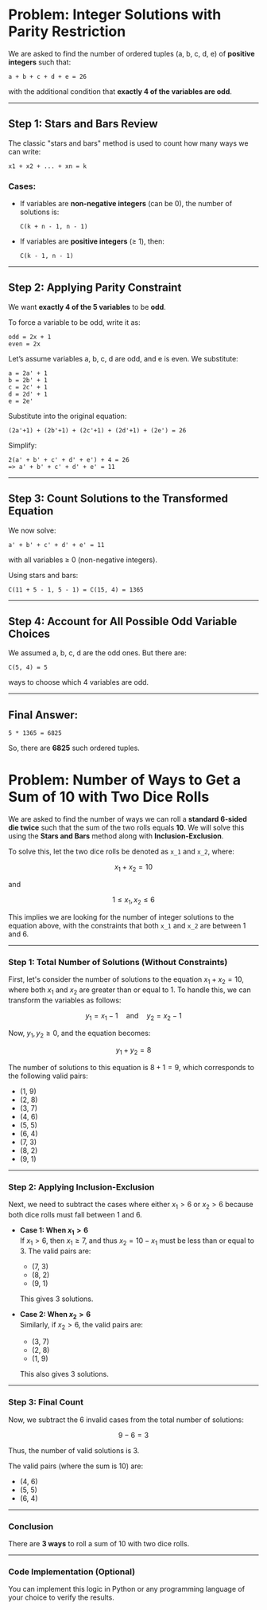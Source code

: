 # Problem: Integer Solutions with Parity Restriction

We are asked to find the number of ordered tuples (a, b, c, d, e) of **positive integers** such that:

    a + b + c + d + e = 26

with the additional condition that **exactly 4 of the variables are odd**.

---

## Step 1: Stars and Bars Review

The classic "stars and bars" method is used to count how many ways we can write:

    x1 + x2 + ... + xn = k

### Cases:
- If variables are **non-negative integers** (can be 0), the number of solutions is:

      C(k + n - 1, n - 1)

- If variables are **positive integers** (≥ 1), then:

      C(k - 1, n - 1)

---

## Step 2: Applying Parity Constraint

We want **exactly 4 of the 5 variables** to be **odd**.

To force a variable to be odd, write it as:

    odd = 2x + 1
    even = 2x

Let’s assume variables a, b, c, d are odd, and e is even. We substitute:

    a = 2a' + 1
    b = 2b' + 1
    c = 2c' + 1
    d = 2d' + 1
    e = 2e'

Substitute into the original equation:

    (2a'+1) + (2b'+1) + (2c'+1) + (2d'+1) + (2e') = 26

Simplify:

    2(a' + b' + c' + d' + e') + 4 = 26
    => a' + b' + c' + d' + e' = 11

---

## Step 3: Count Solutions to the Transformed Equation

We now solve:

    a' + b' + c' + d' + e' = 11

with all variables ≥ 0 (non-negative integers).

Using stars and bars:

    C(11 + 5 - 1, 5 - 1) = C(15, 4) = 1365

---

## Step 4: Account for All Possible Odd Variable Choices

We assumed a, b, c, d are the odd ones. But there are:

    C(5, 4) = 5

ways to choose which 4 variables are odd.


---

## Final Answer:

    5 * 1365 = 6825

So, there are **6825** such ordered tuples.


# Problem: Number of Ways to Get a Sum of 10 with Two Dice Rolls

We are asked to find the number of ways we can roll a **standard 6-sided die twice** such that the sum of the two rolls equals **10**. We will solve this using the **Stars and Bars** method along with **Inclusion-Exclusion**.

To solve this, let the two dice rolls be denoted as `x_1` and `x_2`, where:

$$
x_1 + x_2 = 10
$$

and

$$
1 \leq x_1, x_2 \leq 6
$$

This implies we are looking for the number of integer solutions to the equation above, with the constraints that both `x_1` and `x_2` are between 1 and 6.

---

### Step 1: Total Number of Solutions (Without Constraints)

First, let's consider the number of solutions to the equation $x_1 + x_2 = 10$, where both $x_1$ and $x_2$ are greater than or equal to 1. To handle this, we can transform the variables as follows:

$$
y_1 = x_1 - 1  \quad \text{and} \quad y_2 = x_2 - 1
$$

Now, $y_1, y_2 \geq 0$, and the equation becomes:

$$
y_1 + y_2 = 8
$$

The number of solutions to this equation is $8 + 1 = 9$, which corresponds to the following valid pairs:

- (1, 9)
- (2, 8)
- (3, 7)
- (4, 6)
- (5, 5)
- (6, 4)
- (7, 3)
- (8, 2)
- (9, 1)

---

### Step 2: Applying Inclusion-Exclusion

Next, we need to subtract the cases where either $x_1 > 6$ or $x_2 > 6$ because both dice rolls must fall between 1 and 6.

- **Case 1: When $x_1 > 6$**  
  If $x_1 > 6$, then $x_1 \geq 7$, and thus $x_2 = 10 - x_1$ must be less than or equal to 3. The valid pairs are:

  - (7, 3)
  - (8, 2)
  - (9, 1)

  This gives 3 solutions.

- **Case 2: When $x_2 > 6$**  
  Similarly, if $x_2 > 6$, the valid pairs are:

  - (3, 7)
  - (2, 8)
  - (1, 9)

  This also gives 3 solutions.

---

### Step 3: Final Count

Now, we subtract the 6 invalid cases from the total number of solutions:

$$
9 - 6 = 3
$$

Thus, the number of valid solutions is 3.

The valid pairs (where the sum is 10) are:

- (4, 6)
- (5, 5)
- (6, 4)

---

### Conclusion

There are **3 ways** to roll a sum of 10 with two dice rolls.

---

### Code Implementation (Optional)

You can implement this logic in Python or any programming language of your choice to verify the results.






